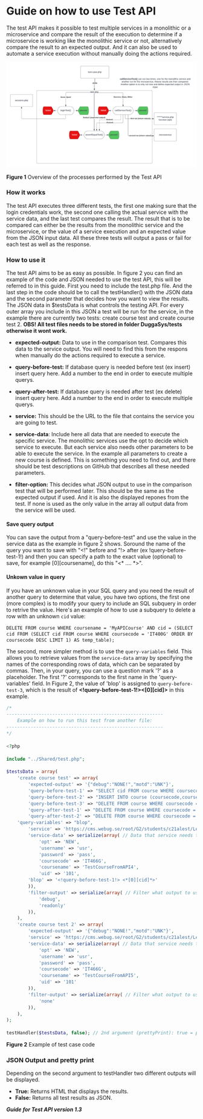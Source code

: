 # ﻿Guide on how to use Test API 

The test API makes it possible to test multiple services in a monolithic or a microservice and compare the result of the execution to determine if a microservice is working like the monolithic service or not, alternatively compare the result to an expected output. And it can also be used to automate a service execution without manually doing the actions required. 

![test-api-overview](overview-Test-API.png)

**Figure 1**  Overview of the processes performed by the Test API 


### How it works 

The test API executes three different tests, the first one making sure that the login credentials work, the second one calling the actual service with the service data, and the last test compares the result. The result that is to be compared can either be the results from the monolithic service and the microservice, or the value of a service execution and an expected value from the JSON input data. All these three tests will output a pass or fail for each test as well as the response. 

### How to use it 

The test API aims to be as easy as possible. In figure 2 you can find an example of the code and JSON needed to use the test API, this will be referred to in this guide. First you need to include the test.php file. And the last step in the code should be to call the testHandler() with the JSON data and the second parameter that decides how you want to view the results. The JSON data in $testsData is what controls the testing API. For every outer array you include in this JSON a test will be run for the service, in the example there are currently two tests: create course test and create course test 2. **OBS! All test files needs to be stored in folder DuggaSys/tests otherwise it wont work.**

- **expected-output:** Data to use in the comparison test. Compares this data to the service output. You will need to find this from the respons when manually do the actions required to execute a service.
- **query-before-test:** If database query is needed before test (ex insert) insert query here. Add a number to the end in order to execute multiple querys.  
- **query-after-test:** If database query is needed after test (ex delete) insert query here. Add a number to the end in order to execute multiple querys.   
- **service:** This should be the URL to the file that contains the service you are going to test. 
- **service-data**: Include here all data that are needed to execute the specific service. The monolithic services use the opt to decide which service to execute. But each service also needs other parameters to be able to execute the service. In the example all parameters to create a new course is defined. This is something you need to find out, and there should be test descriptions on GitHub that describes all these needed parameters. 

- **filter-option:** This decides what JSON output to use in the comparison test that will be performed later. This should be the same as the expected output if used. And it is also the displayed repones from the test. If none is used as the only value in the array all output data from the service will be used.  

#### Save query output
You can save the output from a "query-before-test" and use the value in the service data as the example in figure 2 shows. Soround the name of the query you want to save with "<!" before and  "!> after (ex !query-before-test-1!) and then you can specify a path to the exact value (optional) to save, for example [0][coursename], do this "<* .... *>".

#### Unkown value in query
If you have an unknown value in your SQL query and you need the result of another query to determine that value, you have two options, the first one (more complex) is to modify your query to include an SQL subquery in order to retrive the value. Here's an example of how to use a subquery to delete a row with an unknown `cid` value:
```
DELETE FROM course WHERE coursename = 'MyAPICourse' AND cid = (SELECT cid FROM (SELECT cid FROM course WHERE coursecode = 'IT400G' ORDER BY coursecode DESC LIMIT 1) AS temp_table);
```

The second, more simpler method is to use the `query-variables` field. This allows you to retrieve values from the `service-data` array by specifying the names of the corresponding rows of data, which can be separated by commas. Then, in your query, you can use a question mark '?' as a placeholder. The first '?' corresponds to the first name in the 'query-variables' field. In Figure 2, the value of 'blop' is assigned to `query-before-test-3`, which is the result of **<!query-before-test-1!><[0][cid]>** in this example.


```php
/*
----------------------------------------------------------
    Example on how to run this test from another file:
----------------------------------------------------------
*/
 
<?php
 
include "../Shared/test.php";
 
$testsData = array(
    'create course test' => array(
        'expected-output' => '{"debug":"NONE!","motd":"UNK"}',
        'query-before-test-1' => "SELECT cid FROM course WHERE coursecode = 'IT401G' ORDER BY coursecode DESC LIMIT 1",
        'query-before-test-2' => "INSERT INTO course (coursecode,coursename,visibility,creator, hp) VALUES('IT401G','MyAPICourse',0,101, 7.5)",
        'query-before-test-3' => "DELETE FROM course WHERE coursecode = 'IT401G' AND cid = ?",
        'query-after-test-1' => "DELETE FROM course WHERE coursecode = 'IT478G' AND coursename = 'APICreateCourseTestQuery'",
        'query-after-test-2' => "DELETE FROM course WHERE coursecode = 'IT478G' AND coursename = 'APICreateCourseTestQuery'",
	'query-variables' => "blop",
        'service' => 'https://cms.webug.se/root/G2/students/c21alest/LenaSYS/DuggaSys/courseedservice.php',
        'service-data' => serialize(array( // Data that service needs to execute function
            'opt' => 'NEW',
            'username' => 'usr',
            'password' => 'pass',
            'coursecode' => 'IT466G',
            'coursename' => 'TestCourseFromAPI4',
            'uid' => '101',
	    'blop' => '<!query-before-test-1!> <*[0][cid]*>'
        )),
        'filter-output' => serialize(array( // Filter what output to use in assert test, use none to use all ouput from service
            'debug',
            'readonly'
        )),
    ),
    'create course test 2' => array(
        'expected-output' => '{"debug":"NONE!","motd":"UNK"}',
        'service' => 'https://cms.webug.se/root/G2/students/c21alest/LenaSYS/DuggaSys/courseedservice.php',
        'service-data' => serialize(array( // Data that service needs to execute function
            'opt' => 'NEW',
            'username' => 'usr',
            'password' => 'pass',
            'coursecode' => 'IT466G',
            'coursename' => 'TestCourseFromAPI5',
            'uid' => '101'
        )),
        'filter-output' => serialize(array( // Filter what output to use in assert test, use none to use all ouput from service
            'none'
        )),
    ),
);
 
testHandler($testsData, false); // 2nd argument (prettyPrint): true = prettyprint (HTML), false = raw JSON

```

**Figure 2**  Example of test case code 


### JSON Output and pretty print 

Depending on the second argument to testHandler two different outputs will be displayed.  

- **True:** Returns HTML that displays the results.  
- **False:** Returns all test results as JSON. 

***Guide for Test API version 1.3***